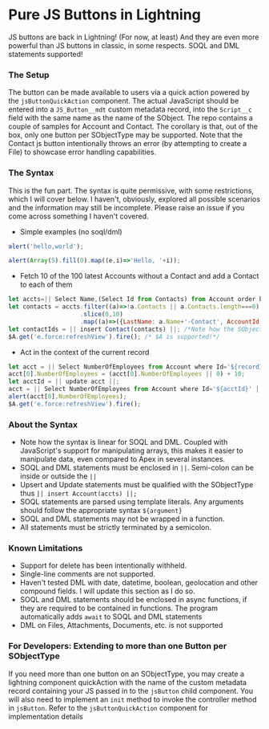 # Pure JS Buttons in Lightning

JS buttons are back in Lightning! (For now, at least) And they are even more powerful than JS buttons in classic, in some respects. SOQL and DML statements supported!

### The Setup

The button can be made available to users via a quick action powered by the `jsButtonQuickAction` component. The actual JavaScript should be entered into a `JS_Button__mdt` custom metadata record, into the `Script__c` field with the same name as the name of the SObject. The repo contains a couple of samples for Account and Contact. The corollary is that, out of the box, only one button per SObjectType may be supported. Note that the Contact js button intentionally throws an error (by attempting to create a File) to showcase error handling capabilities.

### The Syntax

This is the fun part. The syntax is quite permissive, with some restrictions, which I will cover below. I haven't, obviously, explored all possible scenarios and the information may still be incomplete. Please raise an issue if you come across something I haven't covered.

* Simple examples (no soql/dml)

```javascript 
alert('hello,world');
```

```javascript
alert(Array(5).fill(0).map((e,i)=>'Hello, '+i));
```

* Fetch 10 of the 100 latest Accounts without a Contact and add a Contact to each of them

```javascript 
let accts=|| Select Name,(Select Id from Contacts) from Account order by createddate desc limit 100 ||;
let contacts = accts.filter((a)=>!a.Contacts || a.Contacts.length===0)
                    .slice(0,10)
                    .map((a)=>({LastName: a.Name+'-Contact', AccountId: a.Id}));
let contactIds = || insert Contact(contacts) ||; /*Note how the SObjectType has been specified. This is required for insert and upsert*/
$A.get('e.force:refreshView').fire(); /* $A is supported!*/
```

* Act in the context of the current record

```javascript
let acct = || Select NumberOfEmployees from Account where Id='${recordId}' ||;
acct[0].NumberOfEmployees = (acct[0].NumberOfEmployees || 0) + 10;
let acctId = || update acct ||;
acct = || Select NumberOfEmployees from Account where Id='${acctId}' ||;
alert(acct[0].NumberOfEmployees);
$A.get('e.force:refreshView').fire();
```

### About the Syntax

* Note how the syntax is linear for SOQL and DML. Coupled with JavaScript's support for manipulating arrays, this makes it easier to manipulate data, even compared to Apex in several instances.
* SOQL and DML statements must be enclosed in `||`. Semi-colon can be inside or outside the `||`
* Upsert and Update statements must be qualified with the SObjectType thus `|| insert Account(accts) ||;`
* SOQL statements are parsed using template literals. Any arguments should follow the appropriate syntax `${argument}`
* SOQL and DML statements may not be wrapped in a function.
* All statements must be strictly terminated by a semicolon.

### Known Limitations

* Support for delete has been intentionally withheld.
* Single-line comments are not supported. 
* Haven't tested DML with date, datetime, boolean, geolocation and other compound fields. I will update this section as I do so.
* SOQL and DML statements should be enclosed in async functions, if they are required to be contained in functions. The program automatically adds `await` to SOQL and DML statements
* DML on Files, Attachments, Documents, etc. is not supported

### For Developers: Extending to more than one Button per SObjectType

If you need more than one button on an SObjectType, you may create a lightning component quickAction with the name of the custom metadata record containing your JS passed in to the `jsButton` child component. You will also need to implement an `init` method to invoke the controller method in `jsButton`. Refer to the `jsButtonQuickAction` component for implementation details

